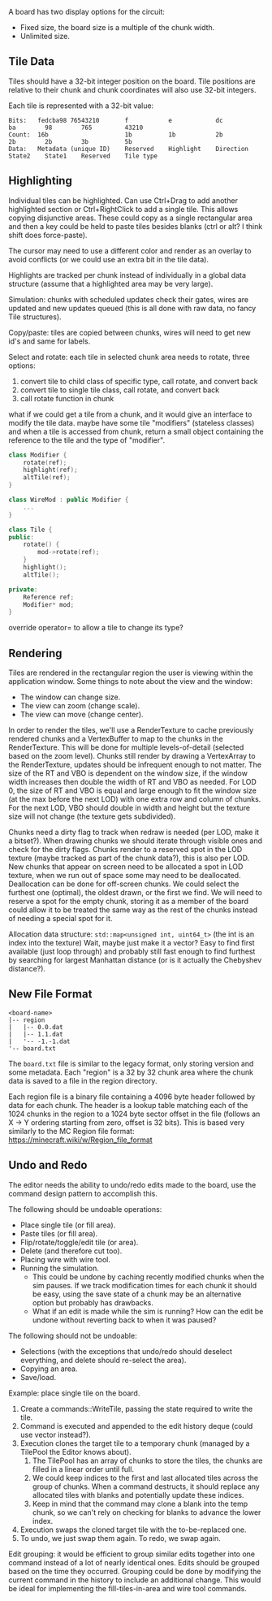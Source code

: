 A board has two display options for the circuit:

* Fixed size, the board size is a multiple of the chunk width.
* Unlimited size.

## Tile Data ##

Tiles should have a 32-bit integer position on the board. Tile positions are relative to their chunk and chunk coordinates will also use 32-bit integers.

Each tile is represented with a 32-bit value:

```
Bits:   fedcba98 76543210       f           e            dc           ba        98        765         43210
Count:  16b                     1b          1b           2b           2b        2b        3b          5b
Data:   Metadata (unique ID)    Reserved    Highlight    Direction    State2    State1    Reserved    Tile type
```

## Highlighting ##

Individual tiles can be highlighted. Can use Ctrl+Drag to add another highlighted section or Ctrl+RightClick to add a single tile.
This allows copying disjunctive areas. These could copy as a single rectangular area and then a key could be held to paste tiles besides blanks (ctrl or alt? I think shift does force-paste).

The cursor may need to use a different color and render as an overlay to avoid conflicts (or we could use an extra bit in the tile data).

Highlights are tracked per chunk instead of individually in a global data structure (assume that a highlighted area may be very large).



Simulation: chunks with scheduled updates check their gates, wires are updated and new updates queued (this is all done with raw data, no fancy Tile structures).

Copy/paste: tiles are copied between chunks, wires will need to get new id's and same for labels.

Select and rotate: each tile in selected chunk area needs to rotate, three options:

1. convert tile to child class of specific type, call rotate, and convert back
2. convert tile to single tile class, call rotate, and convert back
3. call rotate function in chunk

what if we could get a tile from a chunk, and it would give an interface to modify the tile data.
maybe have some tile "modifiers" (stateless classes) and when a tile is accessed from chunk, return a small object containing the reference to the tile and the type of "modifier".

```cpp
class Modifier {
    rotate(ref);
    highlight(ref);
    altTile(ref);
}

class WireMod : public Modifier {
    ...
}

class Tile {
public:
    rotate() {
        mod->rotate(ref);
    }
    highlight();
    altTile();

private:
    Reference ref;
    Modifier* mod;
}
```

override operator= to allow a tile to change its type?

## Rendering ##

Tiles are rendered in the rectangular region the user is viewing within the application window.
Some things to note about the view and the window:

* The window can change size.
* The view can zoom (change scale).
* The view can move (change center).

In order to render the tiles, we'll use a RenderTexture to cache previously rendered chunks and a VertexBuffer to map to the chunks in the RenderTexture.
This will be done for multiple levels-of-detail (selected based on the zoom level).
Chunks still render by drawing a VertexArray to the RenderTexture, updates should be infrequent enough to not matter.
The size of the RT and VBO is dependent on the window size, if the window width increases then double the width of RT and VBO as needed.
For LOD 0, the size of RT and VBO is equal and large enough to fit the window size (at the max before the next LOD) with one extra row and column of chunks.
For the next LOD, VBO should double in width and height but the texture size will not change (the texture gets subdivided).

Chunks need a dirty flag to track when redraw is needed (per LOD, make it a bitset?).
When drawing chunks we should iterate through visible ones and check for the dirty flags.
Chunks render to a reserved spot in the LOD texture (maybe tracked as part of the chunk data?), this is also per LOD.
New chunks that appear on screen need to be allocated a spot in LOD texture, when we run out of space some may need to be deallocated.
Deallocation can be done for off-screen chunks. We could select the furthest one (optimal), the oldest drawn, or the first we find.
We will need to reserve a spot for the empty chunk, storing it as a member of the board could allow it to be treated the same way as the rest of the chunks instead of needing a special spot for it.

Allocation data structure: `std::map<unsigned int, uint64_t>` (the int is an index into the texture)
Wait, maybe just make it a vector?
Easy to find first available (just loop through) and probably still fast enough to find furthest by searching for largest Manhattan distance (or is it actually the Chebyshev distance?).

## New File Format ##

```
<board-name>
|-- region
|   |-- 0.0.dat
|   |-- 1.1.dat
|   '-- -1.-1.dat
'-- board.txt
```

The `board.txt` file is similar to the legacy format, only storing version and some metadata. Each "region" is a 32 by 32 chunk area where the chunk data is saved to a file in the region directory.

Each region file is a binary file containing a 4096 byte header followed by data for each chunk. The header is a lookup table matching each of the 1024 chunks in the region to a 1024 byte sector offset in the file (follows an X -> Y ordering starting from zero, offset is 32 bits). This is based very similarly to the MC Region file format: https://minecraft.wiki/w/Region_file_format

## Undo and Redo ##

The editor needs the ability to undo/redo edits made to the board, use the command design pattern to accomplish this.

The following should be undoable operations:
* Place single tile (or fill area).
* Paste tiles (or fill area).
* Flip/rotate/toggle/edit tile (or area).
* Delete (and therefore cut too).
* Placing wire with wire tool.
* Running the simulation.
    * This could be undone by caching recently modified chunks when the sim pauses. If we track modification times for each chunk it should be easy, using the save state of a chunk may be an alternative option but probably has drawbacks.
    * What if an edit is made while the sim is running? How can the edit be undone without reverting back to when it was paused?

The following should not be undoable:
* Selections (with the exceptions that undo/redo should deselect everything, and delete should re-select the area).
* Copying an area.
* Save/load.

Example: place single tile on the board.
1. Create a commands::WriteTile, passing the state required to write the tile.
2. Command is executed and appended to the edit history deque (could use vector instead?).
3. Execution clones the target tile to a temporary chunk (managed by a TilePool the Editor knows about).
    1. The TilePool has an array of chunks to store the tiles, the chunks are filled in a linear order until full.
    2. We could keep indices to the first and last allocated tiles across the group of chunks. When a command destructs, it should replace any allocated tiles with blanks and potentially update these indices.
    3. Keep in mind that the command may clone a blank into the temp chunk, so we can't rely on checking for blanks to advance the lower index.
4. Execution swaps the cloned target tile with the to-be-replaced one.
5. To undo, we just swap them again. To redo, we swap again.

Edit grouping: it would be efficient to group similar edits together into one command instead of a lot of nearly identical ones. Edits should be grouped based on the time they occurred. Grouping could be done by modifying the current command in the history to include an additional change. This would be ideal for implementing the fill-tiles-in-area and wire tool commands.
